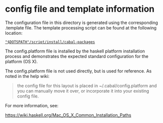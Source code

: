 # config file and template information

The configuration file in this directory is generated using the
corresponding .template file. The template processing script can be
found at the following location:

[`"$DOTSPATH"/script/install/cabal-packages`
](https://github.com/alphabetum/dotfiles/blob/master/script/install/cabal-packages)

The config.platform file is installed by the haskell platform
installation process and demonstrates the expected standard
configuration for the platform (OS X).

The config.platform file is not used directly, but is used for
reference. As noted in the help wiki:

> the config file for this layout is placed in ~/.cabal/config.platform and
> you can manually move it over, or incorporate it into your existing config
> file.

For more information, see:

https://wiki.haskell.org/Mac_OS_X_Common_Installation_Paths
